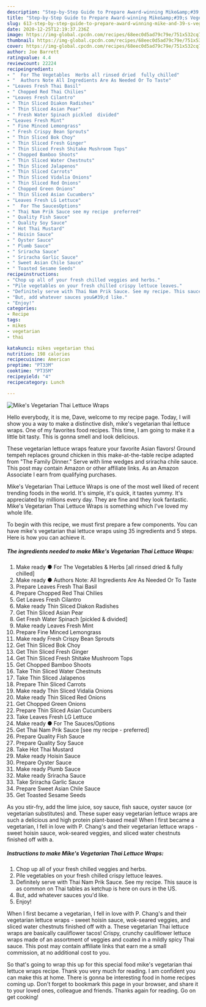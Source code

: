 ```yaml
---
description: "Step-by-Step Guide to Prepare Award-winning Mike&amp;#39;s Vegetarian Thai Lettuce Wraps"
title: "Step-by-Step Guide to Prepare Award-winning Mike&amp;#39;s Vegetarian Thai Lettuce Wraps"
slug: 613-step-by-step-guide-to-prepare-award-winning-mike-and-39-s-vegetarian-thai-lettuce-wraps
date: 2020-12-25T12:19:37.236Z
image: https://img-global.cpcdn.com/recipes/68eec0d5ad79c79e/751x532cq70/mikes-vegetarian-thai-lettuce-wraps-recipe-main-photo.jpg
thumbnail: https://img-global.cpcdn.com/recipes/68eec0d5ad79c79e/751x532cq70/mikes-vegetarian-thai-lettuce-wraps-recipe-main-photo.jpg
cover: https://img-global.cpcdn.com/recipes/68eec0d5ad79c79e/751x532cq70/mikes-vegetarian-thai-lettuce-wraps-recipe-main-photo.jpg
author: Joe Barrett
ratingvalue: 4.4
reviewcount: 22224
recipeingredient:
- "  For The Vegetables  Herbs all rinsed dried  fully chilled"
- "  Authors Note All Ingredients Are As Needed Or To Taste"
- "Leaves Fresh Thai Basil"
- " Chopped Red Thai Chilies"
- "Leaves Fresh Cilantro"
- " Thin Sliced Diakon Radishes"
- " Thin Sliced Asian Pear"
- " Fresh Water Spinach pickled  divided"
- "Leaves Fresh Mint"
- " Fine Minced Lemongrass"
- " Fresh Crispy Bean Sprouts"
- " Thin Sliced Bok Choy"
- " Thin Sliced Fresh Ginger"
- " Thin Sliced Fresh Shitake Mushroom Tops"
- " Chopped Bamboo Shoots"
- " Thin Sliced Water Chestnuts"
- " Thin Sliced Jalapenos"
- " Thin Sliced Carrots"
- " Thin Sliced Vidalia Onions"
- " Thin Sliced Red Onions"
- " Chopped Green Onions"
- " Thin Sliced Asian Cucumbers"
- "Leaves Fresh LG Lettuce"
- "  For The SaucesOptions"
- " Thai Nam Prik Sauce see my recipe  preferred"
- " Quality Fish Sauce"
- " Quality Soy Sauce"
- " Hot Thai Mustard"
- " Hoisin Sauce"
- " Oyster Sauce"
- " Plumb Sauce"
- " Sriracha Sauce"
- " Sriracha Garlic Sauce"
- " Sweet Asian Chile Sauce"
- " Toasted Sesame Seeds"
recipeinstructions:
- "Chop up all of your fresh chilled veggies and herbs."
- "Pile vegetables on your fresh chilled crispy lettuce leaves."
- "Definitely serve with Thai Nam Prik Sauce. See my recipe. This sauce is as common on Thai tables as ketchup is here on ours in the US."
- "But, add whatever sauces you&#39;d like."
- "Enjoy!"
categories:
- Recipe
tags:
- mikes
- vegetarian
- thai

katakunci: mikes vegetarian thai 
nutrition: 198 calories
recipecuisine: American
preptime: "PT33M"
cooktime: "PT35M"
recipeyield: "4"
recipecategory: Lunch

---
```



![Mike&#39;s Vegetarian Thai Lettuce Wraps](https://img-global.cpcdn.com/recipes/68eec0d5ad79c79e/751x532cq70/mikes-vegetarian-thai-lettuce-wraps-recipe-main-photo.jpg)

Hello everybody, it is me, Dave, welcome to my recipe page. Today, I will show you a way to make a distinctive dish, mike&#39;s vegetarian thai lettuce wraps. One of my favorites food recipes. This time, I am going to make it a little bit tasty. This is gonna smell and look delicious.

These vegetarian lettuce wraps feature your favorite Asian flavors! Ground tempeh replaces ground chicken in this make-at-the-table recipe adapted from &#34;The Family Dinner.&#34; Serve with lime wedges and sriracha chile sauce. This post may contain Amazon or other affiliate links. As an Amazon Associate I earn from qualifying purchases.

Mike&#39;s Vegetarian Thai Lettuce Wraps is one of the most well liked of recent trending foods in the world. It's simple, it's quick, it tastes yummy. It's appreciated by millions every day. They are fine and they look fantastic. Mike&#39;s Vegetarian Thai Lettuce Wraps is something which I've loved my whole life.


To begin with this recipe, we must first prepare a few components. You can have mike&#39;s vegetarian thai lettuce wraps using 35 ingredients and 5 steps. Here is how you can achieve it.

<!--inarticleads1-->

##### The ingredients needed to make Mike&#39;s Vegetarian Thai Lettuce Wraps:

1. Make ready  ● For The Vegetables &amp; Herbs [all rinsed dried &amp; fully chilled]
1. Make ready  ● Authors Note: All Ingredients Are As Needed Or To Taste
1. Prepare Leaves Fresh Thai Basil
1. Prepare  Chopped Red Thai Chilies
1. Get Leaves Fresh Cilantro
1. Make ready  Thin Sliced Diakon Radishes
1. Get  Thin Sliced Asian Pear
1. Get  Fresh Water Spinach [pickled &amp; divided]
1. Make ready Leaves Fresh Mint
1. Prepare  Fine Minced Lemongrass
1. Make ready  Fresh Crispy Bean Sprouts
1. Get  Thin Sliced Bok Choy
1. Get  Thin Sliced Fresh Ginger
1. Get  Thin Sliced Fresh Shitake Mushroom Tops
1. Get  Chopped Bamboo Shoots
1. Take  Thin Sliced Water Chestnuts
1. Take  Thin Sliced Jalapenos
1. Prepare  Thin Sliced Carrots
1. Make ready  Thin Sliced Vidalia Onions
1. Make ready  Thin Sliced Red Onions
1. Get  Chopped Green Onions
1. Prepare  Thin Sliced Asian Cucumbers
1. Take Leaves Fresh LG Lettuce
1. Make ready  ● For The Sauces/Options
1. Get  Thai Nam Prik Sauce [see my recipe - preferred]
1. Prepare  Quality Fish Sauce
1. Prepare  Quality Soy Sauce
1. Take  Hot Thai Mustard
1. Make ready  Hoisin Sauce
1. Prepare  Oyster Sauce
1. Make ready  Plumb Sauce
1. Make ready  Sriracha Sauce
1. Take  Sriracha Garlic Sauce
1. Prepare  Sweet Asian Chile Sauce
1. Get  Toasted Sesame Seeds


As you stir-fry, add the lime juice, soy sauce, fish sauce, oyster sauce (or vegetarian substitutes) and. These super easy vegetarian lettuce wraps are such a delicious and high protein plant-based meal! When I first became a vegetarian, I fell in love with P. Chang&#39;s and their vegetarian lettuce wraps - sweet hoisin sauce, wok-seared veggies, and sliced water chestnuts finished off with a. 

<!--inarticleads2-->

##### Instructions to make Mike&#39;s Vegetarian Thai Lettuce Wraps:

1. Chop up all of your fresh chilled veggies and herbs.
1. Pile vegetables on your fresh chilled crispy lettuce leaves.
1. Definitely serve with Thai Nam Prik Sauce. See my recipe. This sauce is as common on Thai tables as ketchup is here on ours in the US.
1. But, add whatever sauces you&#39;d like.
1. Enjoy!


When I first became a vegetarian, I fell in love with P. Chang&#39;s and their vegetarian lettuce wraps - sweet hoisin sauce, wok-seared veggies, and sliced water chestnuts finished off with a. These vegetarian Thai lettuce wraps are basically cauliflower tacos! Crispy, crunchy cauliflower lettuce wraps made of an assortment of veggies and coated in a mildly spicy Thai sauce. This post may contain affiliate links that earn me a small commission, at no additional cost to you. 

So that's going to wrap this up for this special food mike&#39;s vegetarian thai lettuce wraps recipe. Thank you very much for reading. I am confident you can make this at home. There is gonna be interesting food in home recipes coming up. Don't forget to bookmark this page in your browser, and share it to your loved ones, colleague and friends. Thanks again for reading. Go on get cooking!
